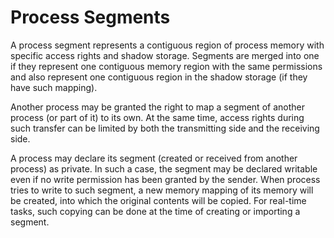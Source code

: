 # Process Segments

A process segment represents a contiguous region of process memory with
specific access rights and shadow storage. Segments are merged into one if
they represent one contiguous memory region with the same permissions and
also represent one contiguous region in the shadow storage (if they have
such mapping).

Another process may be granted the right to map a segment of another process
(or part of it) to its own. At the same time, access rights during such
transfer can be limited by both the transmitting side and the receiving side.

A process may declare its segment (created or received from another process)
as private. In such a case, the segment may be declared writable even if no
write permission has been granted by the sender. When process tries to write
to such segment, a new memory mapping of its memory will be created, into
which the original contents will be copied. For real-time tasks, such copying
can be done at the time of creating or importing a segment.
